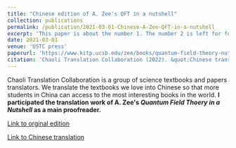 ```yaml
---
title: "Chinese edition of A. Zee's QFT in a nutshell"
collection: publications
permalink: /publication/2021-03-01-Chinese-A-Zee-QFT-in-a-nutshell
excerpt: 'This paper is about the number 1. The number 2 is left for future work.'
date: 2021-03-01
venue: 'USTC press'
paperurl: 'https://www.kitp.ucsb.edu/zee/books/quantum-field-theory-nutshell'
citation: 'Chaoli Translation Collaboration (2022). &quot;Chinese translation of A. Zee's Quantum Field Theory in a Nutshell &quot; <i>USTC press</i>'
---
```

Chaoli Translation Collaboration is a group of science textbooks and papers translators. We translate the textbooks we love into Chinese so that more students in China can access to the most interesting books in the world. **I participated the translation work of A. Zee's *Quantum Field Thoery in a Nutshell* as a main proofreader.**

[Link to orginal edition](https://www.kitp.ucsb.edu/zee/books/quantum-field-theory-nutshell)

[Link to Chinese translation](https://chaoli.club/index.php/7118)